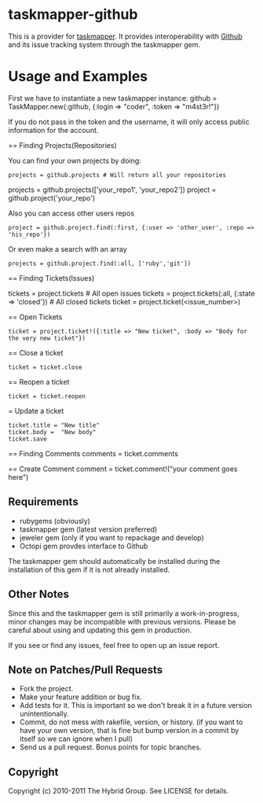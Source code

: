 # taskmapper-github

This is a provider for [taskmapper](http://ticketrb.com). It provides interoperability with [Github](http://www.github.com/) and its issue tracking system through the taskmapper gem.

# Usage and Examples

First we have to instantiate a new taskmapper instance:
  github = TaskMapper.new(:github, {:login => "coder", :token => "m4st3r!"})

If you do not pass in the token and the username, it will only access public information for the account.

== Finding Projects(Repositories)

You can find your own projects by doing:

	projects = github.projects # Will return all your repositories
  projects = github.projects(['your_repo1', 'your_repo2'])
  project = github.project('your_repo')

Also you can access other users repos
	
	project = github.project.find(:first, {:user => 'other_user', :repo => 'his_repo'})

Or even make a search with an array

	projects = github.project.find(:all, ['ruby','git'])
	
== Finding Tickets(Issues)

  tickets = project.tickets # All open issues
	tickets = project.tickets(:all, {:state => 'closed'}) # All closed tickets
	ticket = project.ticket(<issue_number>)

== Open Tickets
    
	ticket = project.ticket!({:title => "New ticket", :body => "Body for the very new ticket"})

== Close a ticket
	
	ticket = ticket.close
	
== Reopen a ticket

	ticket = ticket.reopen
	
= Update a ticket
	
	ticket.title = "New title"
	ticket.body =  "New body"
	ticket.save

== Finding Comments
	comments = ticket.comments

== Create Comment
	comment = ticket.comment!("your comment goes here")

## Requirements

* rubygems (obviously)
* taskmapper gem (latest version preferred)
* jeweler gem (only if you want to repackage and develop)
* Octopi gem provdes interface to Github

The taskmapper gem should automatically be installed during the installation of this gem if it is not already installed.

## Other Notes

Since this and the taskmapper gem is still primarily a work-in-progress, minor changes may be incompatible with previous versions. Please be careful about using and updating this gem in production.

If you see or find any issues, feel free to open up an issue report.


## Note on Patches/Pull Requests
 
* Fork the project.
* Make your feature addition or bug fix.
* Add tests for it. This is important so we don't break it in a
  future version unintentionally.
* Commit, do not mess with rakefile, version, or history.
  (if you want to have your own version, that is fine but bump version in a commit by itself so we can ignore when I pull)
* Send us a pull request. Bonus points for topic branches.

## Copyright

Copyright (c) 2010-2011 The Hybrid Group. See LICENSE for details.
